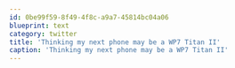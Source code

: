 ```yaml
---
id: 0be99f59-8f49-4f8c-a9a7-45814bc04a06
blueprint: text
category: twitter
title: 'Thinking my next phone may be a WP7 Titan II'
caption: 'Thinking my next phone may be a WP7 Titan II'
---
```

